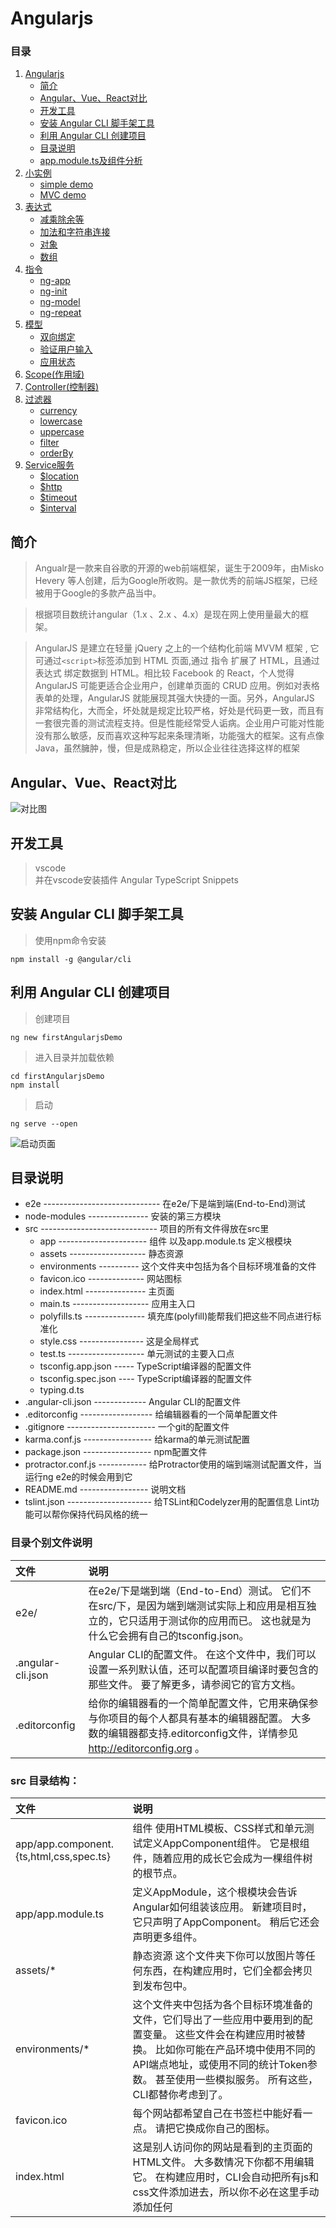 # Angularjs
### 目录
1. [Angularjs](#angularjs)
	- [简介](#简介)
	- [Angular、Vue、React对比](##angularvuereact对比)
	- [开发工具](#开发工具)
	- [安装 Angular CLI 脚手架工具](#安装-angular-cli-脚手架工具)
	- [利用 Angular CLI 创建项目](#利用-angular-cli-创建项目)
	- [目录说明](#目录说明)
	- [app.module.ts及组件分析](#app-module-ts及组件分析)
2. [小实例](#小实例)
	- [simple demo](#simple-demo)
	- [MVC demo](#mvc-demo)
3. [表达式](#表达式)
	- [减乘除余等](#减乘除余等)
	- [加法和字符串连接](#加法和字符串连接)
	- [对象](#对象)
	- [数组](#数组)
4. [指令](#指令)
	- [ng-app](#ng-app)
	- [ng-init](#ng-init)
	- [ng-model](#ng-model)
	- [ng-repeat](#ng-repeat)
5. [模型](#模型)
	- [双向绑定](#双向绑定)
	- [验证用户输入](#验证用户输入)
	- [应用状态](#应用状态)
6. [Scope(作用域)](#scope作用域)
7. [Controller(控制器)](#controller控制器)
8. [过滤器](#过滤器)
	- [currency](#currency)
	- [lowercase](#lowercase)
	- [uppercase](#uppercase)
	- [filter](#filter)
	- [orderBy](#orderby)
9. [Service服务](#service服务)
	- [$location](#location)
	- [$http](#http)
	- [$timeout](#timeout)
	- [$interval](#interval)
	
## 简介
> Angualr是一款来自谷歌的开源的web前端框架，诞生于2009年，由Misko Hevery 等人创建，后为Google所收购。是一款优秀的前端JS框架，已经被用于Google的多款产品当中。<br>

> 根据项目数统计angular（1.x 、2.x 、4.x）是现在网上使用量最大的框架。<br>

> AngularJS 是建立在轻量 jQuery 之上的一个结构化前端 MVVM 框架 , 它可通过`<script>`标签添加到 HTML 页面,通过 指令 扩展了 HTML，且通过 表达式 绑定数据到 HTML。相比较 Facebook 的 React，个人觉得 AngularJS 可能更适合企业用户，创建单页面的 CRUD 应用。例如对表格表单的处理，AngularJS 就能展现其强大快捷的一面。另外，AngularJS 非常结构化，大而全，坏处就是规定比较严格，好处是代码更一致，而且有一套很完善的测试流程支持。但是性能经常受人诟病。企业用户可能对性能没有那么敏感，反而喜欢这种写起来条理清晰，功能强大的框架。这有点像 Java，虽然臃肿，慢，但是成熟稳定，所以企业往往选择这样的框架

## Angular、Vue、React对比
![对比图](https://i.imgur.com/H6STjP2.png)

## 开发工具
> vscode<br>
> 并在vscode安装插件 Angular TypeScript Snippets

## 安装 Angular CLI 脚手架工具
> 使用npm命令安装

```
npm install -g @angular/cli
```

## 利用 Angular CLI 创建项目
> 创建项目

```ng new firstAngularjsDemo```
> 进入目录并加载依赖

```
cd firstAngularjsDemo
npm install
```
> 启动

```
ng serve --open
```
![启动页面](https://i.imgur.com/4JoPODW.png)


## 目录说明
- e2e ----------------------------- 在e2e/下是端到端(End-to-End)测试
- node-modules --------------- 安装的第三方模块
- src ----------------------------- 项目的所有文件得放在src里
	- app ---------------------- 组件 以及app.module.ts 定义根模块
	- assets ------------------- 静态资源
	- environments ---------- 这个文件夹中包括为各个目标环境准备的文件
	- favicon.ico -------------- 网站图标
	- index.html --------------- 主页面
	- main.ts ------------------- 应用主入口
	- polyfills.ts --------------- 填充库(polyfill)能帮我们把这些不同点进行标准化
	- style.css ---------------- 这是全局样式
	- test.ts ------------------- 单元测试的主要入口点
	- tsconfig.app.json ----- TypeScript编译器的配置文件
	- tsconfig.spec.json ----  TypeScript编译器的配置文件
	- typing.d.ts
- .angular-cli.json ------------- Angular CLI的配置文件
- .editorconfig ------------------ 给编辑器看的一个简单配置文件
- .gitignore ---------------------- 一个git的配置文件
- karma.conf.js ----------------- 给karma的单元测试配置
- package.json ----------------- npm配置文件
- protractor.conf.js ------------ 给Protractor使用的端到端测试配置文件，当运行ng e2e的时候会用到它
- README.md ----------------- 说明文档
- tslint.json --------------------- 给TSLint和Codelyzer用的配置信息 Lint功能可以帮你保持代码风格的统一

### 目录个别文件说明
|文件 | 说明 |
|:-----|:----------|
|e2e/| 在e2e/下是端到端（End-to-End）测试。 它们不在src/下，是因为端到端测试实际上和应用是相互独立的，它只适用于测试你的应用而已。 这也就是为什么它会拥有自己的tsconfig.json。|
|.angular-cli.json| Angular CLI的配置文件。 在这个文件中，我们可以设置一系列默认值，还可以配置项目编译时要包含的那些文件。 要了解更多，请参阅它的官方文档。|
|.editorconfig| 给你的编辑器看的一个简单配置文件，它用来确保参与你项目的每个人都具有基本的编辑器配置。 大多数的编辑器都支持.editorconfig文件，详情参见 http://editorconfig.org 。|

### src 目录结构：
|文件 | 说明 |
|:-----|:--------------|
| app/app.component.{ts,html,css,spec.ts} | 组件 使用HTML模板、CSS样式和单元测试定义AppComponent组件。 它是根组件，随着应用的成长它会成为一棵组件树的根节点。|
| app/app.module.ts | 定义AppModule，这个根模块会告诉Angular如何组装该应用。 新建项目时，它只声明了AppComponent。 稍后它还会声明更多组件。|
|assets/*| 静态资源 这个文件夹下你可以放图片等任何东西，在构建应用时，它们全都会拷贝到发布包中。|
|environments/*|这个文件夹中包括为各个目标环境准备的文件，它们导出了一些应用中要用到的配置变量。 这些文件会在构建应用时被替换。 比如你可能在产品环境中使用不同的API端点地址，或使用不同的统计Token参数。 甚至使用一些模拟服务。 所有这些，CLI都替你考虑到了。|
|favicon.ico| 每个网站都希望自己在书签栏中能好看一点。 请把它换成你自己的图标。| 
|index.html| 这是别人访问你的网站是看到的主页面的HTML文件。 大多数情况下你都不用编辑它。 在构建应用时，CLI会自动把所有js和css文件添加进去，所以你不必在这里手动添加任何 <script> 或 <link> 标签。|
|main.ts| 这是应用的主要入口点。 使用JIT compiler编译器编译本应用，并启动应用的根模块AppModule，使其运行在浏览器中。 你还可以使用AOT compiler编译器，而不用修改任何代码 —— 只要给ng build 或 ng serve 传入 --aot 参数就可以了。|
|polyfills.ts| 不同的浏览器对Web标准的支持程度也不同。 填充库（polyfill）能帮我们把这些不同点进行标准化。 你只要使用core-js 和 zone.js通常就够了，不过你
也可以查看浏览器支持指南以了解更多信息。|
|styles.css| 这里是你的全局样式。 大多数情况下，你会希望在组件中使用局部样式，以利于维护，不过那些会影响你整个应用的样式你还是需要集中存放在这里。|
|test.ts| 这是单元测试的主要入口点。 它有一些你不熟悉的自定义配置，不过你并不需要编辑这里的任何东西。|
|tsconfig.{app|spec}.json| TypeScript编译器的配置文件。tsconfig.app.json是为Angular应用准备的，而tsconfig.spec.json是为单元测试准备的。|

## app.module.ts及组件分析
> app.module.ts 文件说明

``` typescript
// Angular 模块类描述应用的部件是如何组合在一起的。 每个应用都至少有一个 Angular 模块，也就是根模块，
// 用来引导并运行应用。 你可以为它取任何名字。常规名字是AppModule。 也就是 app.module.ts文件

/*引入组件*/

// BrowserModule，浏览器解析的模块
import { BrowserModule } from '@angular/platform-browser'; 
// angualrjs核心模块
import { NgModule } from '@angular/core';

import { AppComponent } from './app.component';
import { HeaderComponent } from './components/header/header.component';  /*自定义的模块*/

/*@NgModule装饰器将AppModule标记为 Angular 模块类（也叫NgModule类）。
 @NgModule接受一个元数据对象，告诉 Angular 如何编译和启动应用。*/
@NgModule({
  // 引入当前项目运行的的组件
  declarations: [
    AppComponent, HeaderComponent
  ],
  // 引入当前模块运行依赖的其他模块
  imports: [
    BrowserModule
  ],
  // 定义的服务 回头放在这个里面
  providers: [],
  // 指定应用的主视图（称为根组件） 通过引导根AppModule来启动应用 ，这里一般写的是根组件
  bootstrap: [AppComponent]
})

// 根模块不需要导出任何东西， 因为其它组件不需要导入根模块。 但是一定要写
export class AppModule { }

```
> 创建自定义模块

```ng g component components/header```
> 创建完如图所示

![](https://i.imgur.com/1HUOvg2.png)
> header.component.ts 说明

```typescript
import { Component, OnInit } from '@angular/core'; /*引入angular核心*/

@Component({
  selector: 'app-header',  /* 使用这个组件的名称 */
  templateUrl: './header.component.html',  /*html模板*/
  styleUrls: ['./header.component.css']  /*css样式*/
})
export class HeaderComponent implements OnInit {
  /*构造函数*/
  constructor() { }
  /*初始化加载的生命周期函数*/
  ngOnInit() {
  }

}
```


# 小实例
> Bootstrap + Angularjs

## simple demo
```HTML
<!DOCTYPE html>
<html lang="en">
<head>
	<meta charset="UTF-8">
	<title>简单小实例</title>
	<link rel="stylesheet" href="css/bootstrap.min.css">
	<script src="js/angular.min.js"></script>
</head>
<body ng-app="">
	<div class="container">
		<h1 class="page-header">Angularjs 学习实例</h1>
		<form action="">
			<div class="form-group">
				<label for="">实时输入显示：</label>
				<input type="text" class="form-control" ng-model='msg'>
			</div>
		</form>
		<!-- 写法一 -->
		<!-- <div class="well"> Gavin: {{ msg }} </div> -->
		<!-- 写法二 -->
		<div class="well">Gavin: <span ng-bind="msg"></span></div>
	</div>
</body>
</html>
```
![](http://i.imgur.com/p6XNwni.png)

## MVC demo
```HTML
<!DOCTYPE html>
<html lang="en">
<head>
	<meta charset="UTF-8">
	<title>简单小实例</title>
	<link rel="stylesheet" href="css/bootstrap.min.css">
	<script src="js/angular.min.js"></script>
</head>
<body ng-app="myapp" ng-controller='myctl'>
	<div class="container">
		<h1 class="page-header">Angularjs 学习实例</h1>
		<form action="">
			<div class="form-group">
				<label for="">实时输入显示：</label>
				<!-- Model -->
				<input type="text" class="form-control" ng-model='msg'>
			</div>
		</form>
		<!-- view -->
		<!-- 写法一 -->
		<!-- <div class="well"> Gavin: {{ msg }} </div> -->
		<!-- 写法二 -->
		<div class="well">Gavin: <span ng-bind="msg"></span></div>
	</div>
</body>
<script>
	// controller
	app = angular.module('myapp', []);
	app.controller('myctl', function ($scope) {
		// 控制器代码逻辑范围
		// 赋初值，因为Angular的双向绑定，所以其他地方也会同步显示
		$scope.msg = "Study Note"; 
	})
</script>
</html>
```
![](http://i.imgur.com/Fut3UJk.png)

# 表达式
## 减乘除余等
```html
<!DOCTYPE html>
<html lang="en">
<head>
	<meta charset="UTF-8">
	<title>Angularjs 学习实例</title>
	<link rel="stylesheet" href="css/bootstrap.min.css">
	<script src="js/angular.min.js"></script>
</head>
<body ng-app="myapp" ng-controller='myctl'>
	<div class="container">
		<h1 class="page-header">Angularjs 学习实例 <small> Gavin</small></h1>
		<form action="">
			<div class="form-group">
				<label for="">第一个数：</label>
				<!-- Model -->
				<input type="text" class="form-control" ng-model='num_1'>
				<label for="">第二个数：</label>
				<!-- Model -->
				<input type="text" class="form-control" ng-model='num_2'>
			</div>
		</form>
		<!-- view -->
		<!-- 写法一 -->
	<!--<div class="well">减: <span ng-bind="num_1 - num_2"></span></div>
		<div class="well">乘: <span ng-bind="num_1 * num_2"></span></div>
		<div class="well">除: <span ng-bind="num_1 / num_2"></span></div>
		<div class="well">余: <span ng-bind="num_1 % num_2"></span></div> -->
		<!-- 写法二 -->
		<div class="well">减: {{ num_1 - num_2 }}</span></div>
		<div class="well">乘: {{ num_1 * num_2 }}</span></div>
		<div class="well">除: {{ num_1 / num_2 }}</span></div>
		<div class="well">余: {{ num_1 % num_2 }}</span></div>
	</div>
</body>
<script>
	// controller
	app = angular.module('myapp', []);
	app.controller('myctl', function ($scope) {

	})
</script>
</html>
```
![](http://i.imgur.com/oRmxVM1.png)
## 加法和字符串连接
> 因为JavaScript ` + ` 号默认优先是字符串连接，所以单独提取出来做个小实例

```html
<!DOCTYPE html>
<html lang="en">
<head>
	<meta charset="UTF-8">
	<title>Angularjs 学习实例</title>
	<link rel="stylesheet" href="css/bootstrap.min.css">
	<script src="js/angular.min.js"></script>
</head>
<body ng-app="myapp" ng-controller='myctl'>
	<div class="container">
		<h1 class="page-header">Angularjs 学习实例 <small> Gavin</small></h1>
		<form action="">
			<div class="form-group">
				<label for="">第一个数：</label>
				<!-- Model -->
				<input type="text" class="form-control" ng-model='num_1'>
				<label for="">第二个数：</label>
				<!-- Model -->
				<input type="text" class="form-control" ng-model='num_2'>
			</div>
		</form>
		<!-- view -->
		<!-- 写法一 -->
	<!--<div class="well">加: <span ng-bind="tot()"></span></div>
		<div class="well">字符串连接: <span ng-bind="num_1 + num_2"></span></div> -->
		<!-- 写法二 -->
		<div class="well">加: {{ tot() }}</span></div>
		<div class="well">字符串连接: {{ num_1 + num_2 }}</span></div>
	</div>
</body>
<script>
	// controller
	app = angular.module('myapp', []);
	app.controller('myctl', function ($scope) {
		$scope.tot = function(){
			var total = parseInt($scope.num_1) + parseInt($scope.num_2);
			return total ? total : 0;
		}
	})
</script>
</html>
```
![](http://i.imgur.com/K8VbKdL.png)

## 对象
>可以用两种方式，一种是ng-init，一种是直接在controller初始化

```html
<!DOCTYPE html>
<html lang="en">
<head>
	<meta charset="UTF-8">
	<title>Angularjs 学习实例</title>
	<link rel="stylesheet" href="css/bootstrap.min.css">
	<script src="js/angular.min.js"></script>
</head>
<!-- <body ng-app="myapp" ng-controller='myctl' ng-init="person={firstName:'Gavin',lastName:'Lin'}"> -->
<body ng-app="myapp" ng-controller='myctl'>
	<div class="container">
		<h1 class="page-header">Angularjs 学习实例 <small> Gavin</small></h1>
		<div class="well">姓名: {{ person.firstName + " " + person.lastName }}</span></div>
	</div>
</body>
<script>
	// controller
	app = angular.module('myapp', []);
	app.controller('myctl', function ($scope) {
		// 可以用ng-init初始化数据，也可以用下面的直接初始化数据
		$scope.person = {
			firstName: "Gavin",
			lastName: "Lin"
		};
	})
</script>
</html>
```
![](http://i.imgur.com/4VQ4NGj.png)

## 数组
```html
<!DOCTYPE html>
<html lang="en">
<head>
	<meta charset="UTF-8">
	<title>Angularjs 学习实例</title>
	<link rel="stylesheet" href="css/bootstrap.min.css">
	<script src="js/angular.min.js"></script>
</head>
<!-- <body ng-app="myapp" ng-controller='myctl' ng-init="arr = ['one', 'two', 'three']"> -->
<body ng-app="myapp" ng-controller='myctl'>
	<div class="container">
		<h1 class="page-header">Angularjs 学习实例 <small> Gavin</small></h1>
		<div class="well">数组: {{ arr[0] + " " + arr[1] + " " + arr[2] }}</span></div>
	</div>
</body>
<script>
	// controller
	app = angular.module('myapp', []);
	app.controller('myctl', function ($scope) {
		// 可以用ng-init初始化数据，也可以用下面的直接初始化数据
		$scope.arr = ["one", "two", "three"];
	})
</script>
</html>
```
![](http://i.imgur.com/pbJIGCB.png)

# 指令
### ng-app
> ng-app 指令定义了 AngularJS 应用程序的 根元素。ng-app 指令在网页加载完毕时会自动引导（自动初始化）应用程序。

### ng-init
> ng-init 指令为 AngularJS 应用程序定义了 初始值。通常情况下，不使用 ng-init。您将使用一个控制器或模块来代替它。

### ng-model 
> ng-model 指令 绑定 HTML 元素 到应用程序数据。<br>
ng-model 指令也可以：
- 为应用程序数据提供类型验证（number、email、required）。
- 为应用程序数据提供状态（invalid、dirty、touched、error）。
- 为 HTML 元素提供 CSS 类。
- 绑定 HTML 元素到 HTML 表单。

### ng-repeat
> ng-repeat 指令对于集合中（数组中）的每个项会 克隆一次 HTML 元素。

```html
<!DOCTYPE html>
<html lang="en">
<head>
	<meta charset="UTF-8">
	<title>Angularjs 学习实例</title>
	<link rel="stylesheet" href="css/bootstrap.min.css">
	<script src="js/angular.min.js"></script>
	<style>
		th{
			text-align: center;
		}
	</style>
</head>
<body ng-app="myapp" ng-controller='myctl'>
	<div class="container">
		<h1 class="page-header">Angularjs 学习实例 <small> Gavin</small></h1>
		<table class="table table-bordered table-hover">
			<tr>
				<th>序号</th>
				<th>账号</th>
				<th>用户名</th>
				<th>密码</th>
				<th>操作</th>
			</tr>
			<tr ng-repeat="user in users">
				<th>{{ $index }}</th>
				<th>{{ user.userid }}</th>
				<th>{{ user.username }}</th>
				<th>{{ user.password }}</th>
				<th><a href="">删除</a></th>
			</tr>
		</table>
	</div>
</body>
<script>
	// controller
	app = angular.module('myapp', []);
	app.controller('myctl', function ($scope) {
		$scope.users = [
			{'userid': "1001", "username": "Gavin1", "password": "123"},
			{'userid': "1002", "username": "Gavin2", "password": "123"},
			{'userid': "1003", "username": "Gavin3", "password": "123"},
			{'userid': "1004", "username": "Gavin4", "password": "123"},
			{'userid': "1005", "username": "Gavin5", "password": "123"},
			{'userid': "1006", "username": "Gavin6", "password": "123"},
			{'userid': "1007", "username": "Gavin7", "password": "123"},
			{'userid': "1008", "username": "Gavin8", "password": "123"},
			{'userid': "1009", "username": "Gavin9", "password": "123"},
			{'userid': "1010", "username": "Gavin10", "password": "123"}
		];
	})
</script>
</html>
```
![](http://i.imgur.com/8lovPBt.png)
# 模型
> ng-model 指令可以将输入域的值与 AngularJS 创建的变量绑定。

## 双向绑定
> 双向绑定，在修改输入域的值时， AngularJS 属性的值也将修改,上面的例子也提及到，这里就不再重复

## 验证用户输入
```html
<!DOCTYPE html>
<html lang="en">
<head>
	<meta charset="UTF-8">
	<title>Angularjs 学习实例</title>
	<link rel="stylesheet" href="css/bootstrap.min.css">
	<script src="js/angular.min.js"></script>
</head>
<body>
	<div class="container">
		<h1 class="page-header">Angularjs 学习实例 <small> Gavin</small></h1>
		<form ng-app="" name="myForm" action="">
			<div class="form-group">
				<label for="">Email:</label>
				<input type="email" name="myAddress" class="form-control" ng-model="mail">
				<label class="label label-danger" ng-show="myForm.myAddress.$error.email">不是一个合法的邮箱地址</label>
			</div>
		</form>
	</div>
</body>
</html>
```
![](http://i.imgur.com/8CUM3GC.png)
![](http://i.imgur.com/MhHOLuE.png)
## 应用状态
> ng-model 指令可以为应用数据提供状态值(invalid, dirty, touched, error):

```HTML
<!DOCTYPE html>
<html lang="en">
<head>
	<meta charset="UTF-8">
	<title>Angularjs 学习实例</title>
	<link rel="stylesheet" href="css/bootstrap.min.css">
	<script src="js/angular.min.js"></script>
</head>
<body>
	<div class="container" >
		<h1 class="page-header">Angularjs 学习实例 <small> Gavin</small></h1>
		<form action="" ng-app="" name="myForm">
			<div class="form-group">
				<label for="">Email:</label>
				<input type="email" name="myAddress" class="form-control" ng-model="mail">
				<label class="label label-danger" ng-show="myForm.myAddress.$error.email">不是一个合法的邮箱地址</label>
			</div>
			<div class="well">Valid: {{myForm.myAddress.$valid}} (如果输入的值是合法的则为 true)</div>
			<div class="well">Dirty: {{myForm.myAddress.$dirty}} (如果值改变则为 true)</div>
			<div class="well">Touched: {{myForm.myAddress.$touched}} (如果通过触屏点击则为 true)</div>
		</form>
	</div>
</body>
</html>
```
![](http://i.imgur.com/dbpLOlg.png)

### ng-model 指令根据表单域的状态添加/移除以下类：
- ng-empty
- ng-not-empty
- ng-touched:布尔值属性，表示用户是否和控件进行过交互
- ng-untouched
- ng-valid:布尔型属性，它指示表单是否通过验证。如果表单当前通过验证，他将为true
- ng-invalid:未通过验证的表单
- ng-dirty:布尔值属性，表示用户是否修改了表单。如果为 ture，表示有修改过；false 表示修没有修改过
- ng-pending
- ng-pristine:布尔值属性，表示用户是否修改了表单。如果为ture，表示没有修改过；false表示修改过

# Scope(作用域)
> Scope(作用域) 是应用在 HTML (视图) 和 JavaScript (控制器)之间的纽带。Scope 是一个对象，有可用的方法和属性。Scope 可应用在视图和控制器上。由于上面很多例子都用了scope就不在这单独演示

# Controller(控制器)
> AngularJS 应用程序被控制器控制。ng-controller 指令定义了应用程序控制器。控制器是 JavaScript 对象，由标准的 JavaScript 对象的构造函数 创建。由于上面很多例子都用了ng-controller就不在这单独演示

# 过滤器
## currency
> 格式化数字为货币格式。

```html
<!DOCTYPE html>
<html lang="en">
<head>
	<meta charset="UTF-8">
	<title>Angularjs 学习实例</title>
	<link rel="stylesheet" href="css/bootstrap.min.css">
	<script src="js/angular.min.js"></script>
</head>
<body ng-app="myapp" ng-controller='myctl'>
	<div class="container">
		<h1 class="page-header">Angularjs 学习实例 <small> Gavin</small></h1>
		<form action="">
			<div class="form-group">
				<label for="">格式化数字为货币格式：</label>
				<!-- Model -->
				<input type="text" class="form-control" ng-model='msg'>
			</div>
		</form>
		<div class="well">货币格式: <span ng-bind="msg|currency"></span></div>
	</div>
</body>
<script>
	// controller
	app = angular.module('myapp', []);
	app.controller('myctl', function ($scope) {
		// 控制器代码逻辑范围
	})
</script>
</html>
```
![](http://i.imgur.com/1ZonO5W.png)

## lowercase
> 格式化字符串为小写。

```html
<!DOCTYPE html>
<html lang="en">
<head>
	<meta charset="UTF-8">
	<title>Angularjs 学习实例</title>
	<link rel="stylesheet" href="css/bootstrap.min.css">
	<script src="js/angular.min.js"></script>
</head>
<body ng-app="myapp" ng-controller='myctl'>
	<div class="container">
		<h1 class="page-header">Angularjs 学习实例 <small> Gavin</small></h1>
		<form action="">
			<div class="form-group">
				<label for="">格式化字符串为小写：</label>
				<!-- Model -->
				<input type="text" class="form-control" ng-model='msg'>
			</div>
		</form>
		<div class="well">小写: <span ng-bind="msg|lowercase"></span></div>
	</div>
</body>
<script>
	// controller
	app = angular.module('myapp', []);
	app.controller('myctl', function ($scope) {
		// 控制器代码逻辑范围
	})
</script>
</html>
```
![](http://i.imgur.com/R4HYt4w.png)

## uppercase
> 格式化字符串为大写。

```html
<!DOCTYPE html>
<html lang="en">
<head>
	<meta charset="UTF-8">
	<title>Angularjs 学习实例</title>
	<link rel="stylesheet" href="css/bootstrap.min.css">
	<script src="js/angular.min.js"></script>
</head>
<body ng-app="myapp" ng-controller='myctl'>
	<div class="container">
		<h1 class="page-header">Angularjs 学习实例 <small> Gavin</small></h1>
		<form action="">
			<div class="form-group">
				<label for="">格式化字符串为大写：</label>
				<!-- Model -->
				<input type="text" class="form-control" ng-model='msg'>
			</div>
		</form>
		<div class="well">大写: <span ng-bind="msg|uppercase"></span></div>
	</div>
</body>
<script>
	// controller
	app = angular.module('myapp', []);
	app.controller('myctl', function ($scope) {
		// 控制器代码逻辑范围
	})
</script>
</html>
```
![](http://i.imgur.com/iarln7G.png)

## filter
> 从数组项中选择一个子集。

```
<!DOCTYPE html>
<html lang="en">
<head>
	<meta charset="UTF-8">
	<title>Angularjs 学习实例</title>
	<link rel="stylesheet" href="css/bootstrap.min.css">
	<script src="js/angular.min.js"></script>
</head>
<body ng-app="myapp" ng-controller='myctl'>
	<div class="container">
		<h1 class="page-header">Angularjs 学习实例 <small> Gavin</small></h1>
		<form action="">
			<div class="form-group">
				<label for="">查找：</label>
				<!-- Model -->
				<input type="text" class="form-control" ng-model='msg'>
			</div>
		</form>
		<div class="list-group">
			<a href="" class="list-group-item" ng-repeat=" row in rows|filter:msg "> {{ row }}</a>
		</div>
	</div>
</body>
<script>
	// controller
	app = angular.module('myapp', []);
	app.controller('myctl', function ($scope) {
		// 控制器代码逻辑范围
		$scope.rows=["Banana", "Grape", "plum", "watermelon", "orange"];
	})
</script>
</html>
```
![](http://i.imgur.com/w8RxtP9.png)
![](http://i.imgur.com/BFUJ1W3.png)

## orderBy
> 根据某个表达式排列数组

```html
<!DOCTYPE html>
<html lang="en">
<head>
	<meta charset="UTF-8">
	<title>Angularjs 学习实例</title>
	<link rel="stylesheet" href="css/bootstrap.min.css">
	<script src="js/angular.min.js"></script>
</head>
<body ng-app="myapp" ng-controller='myctl'>
	<div class="container">
		<h1 class="page-header">Angularjs 学习实例 <small> Gavin</small></h1>
		<form action="">
			<div class="form-group">
				<label for="">查找：</label>
				<!-- Model -->
				<input type="text" class="form-control" ng-model='msg'>
			</div>
		</form>
		<div class="list-group">
			<a href="" class="list-group-item" ng-repeat=" user in rows|filter:msg|orderBy:'age' "> {{ user.name }} 年龄为: {{ user.age }}</a>
		</div>
	</div>
</body>
<script>
	// controller
	app = angular.module('myapp', []);
	app.controller('myctl', function ($scope) {
		// 控制器代码逻辑范围
		$scope.rows=[
			{ name: "Gavin1", age: 28, sex: "male" },
			{ name: "Gavin2", age: 27, sex: "male" },
			{ name: "Gavin3", age: 26, sex: "male" },
			{ name: "Gavin4", age: 25, sex: "male" },
			{ name: "Gavin5", age: 23, sex: "male" },
			{ name: "Gavin6", age: 20, sex: "male" },
			{ name: "Gavin7", age: 30, sex: "male" },
			{ name: "Gavin8", age: 22, sex: "male" }
		];
	})
</script>
</html>
```
![](http://i.imgur.com/rAwciTP.png)
![](http://i.imgur.com/flUQwHS.png)

# Service(服务)
> 在 AngularJS 中，服务是一个函数或对象，可在你的 AngularJS 应用中使用。AngularJS 内建了30 多个服务。下面列举主要是4个。

## $location
>  $location 服务，它可以返回当前页面的 URL 地址。

```html
<!DOCTYPE html>
<html lang="en">
<head>
	<meta charset="UTF-8">
	<title>Angularjs 学习实例</title>
	<link rel="stylesheet" href="css/bootstrap.min.css">
	<script src="js/angular.min.js"></script>
</head>
<body ng-app="myapp" ng-controller='myctl'>
	<div class="container">
		<h1 class="page-header">Angularjs 学习实例 <small> Gavin</small></h1>
		<div class="list-group">
			<a href="" class="list-group-item"> URL: {{ url }}</a>
		</div>
	</div>
</body>
<script>
	// controller
	app = angular.module('myapp', []);
	app.controller('myctl', function ($scope, $location) {
		// 控制器代码逻辑范围
		$scope.url = $location.absUrl();
	})
</script>
</html>
```
![](http://i.imgur.com/ZbcAJ4S.png)

## $http
> $http 是 AngularJS 应用中最常用的服务。 服务向服务器发送请求，应用响应服务器传送过来的数据。

```html
!DOCTYPE html>
<html lang="en">
<head>
	<meta charset="UTF-8">
	<title>Angularjs 学习实例</title>
	<link rel="stylesheet" href="css/bootstrap.min.css">
	<script src="js/angular.min.js"></script>
</head>
<body ng-app="myapp" ng-controller='myctl'>
	<div class="container">
		<h1 class="page-header">Angularjs 学习实例 <small> Gavin</small></h1>
		<div class="list-group">
			<a href="" class="list-group-item"> GET: {{ getinfo }} </a>
		</div>
	</div>
</body>
<script>
	// controller
	app = angular.module('myapp', []);
	app.controller('myctl', function ($scope, $http) {
		// 控制器代码逻辑范围
		$http.get("/get_demo.php?name=Gavin&age=20").then(function(res) {
			$scope.getinfo = res.data;
		});
	})
</script>
</html>
```
> get_demo.php

```php
<?php 
echo "获取到的Get数据：";
var_dump($_GET);
```
> 注意: 本例子是放在server服务器测试的结果，php的代码在php的目录里

![](http://i.imgur.com/QVRhcp9.png)

## $timeout
> 超时器，对应了 JS window.setTimeout 函数。

```html
<!DOCTYPE html>
<html lang="en">
<head>
	<meta charset="UTF-8">
	<title>Angularjs 学习实例</title>
	<link rel="stylesheet" href="css/bootstrap.min.css">
	<script src="js/angular.min.js"></script>
</head>
<body ng-app="myapp" ng-controller='myctl'>
	<div class="container">
		<h1 class="page-header">Angularjs 学习实例 <small> Gavin</small></h1>
		<div class="list-group">
			<a href="" class="list-group-item"> Time Out Demo: {{ data }}</a>
		</div>
	</div>
</body>
<script>
	// controller
	app = angular.module('myapp', []);
	app.controller('myctl', function ($scope, $timeout) {
		$scope.data = "loading....";
		// 控制器代码逻辑范围
		$timeout(function () {
			$scope.data = "Time Out!";
		}, 3000);
	})
</script>
</html>
```
![](http://i.imgur.com/Qroymxz.png)

## $interval
> 定时器， $interval 服务对应了 JS window.setInterval 函数。

```
<!DOCTYPE html>
<html lang="en">
<head>
	<meta charset="UTF-8">
	<title>Angularjs 学习实例</title>
	<link rel="stylesheet" href="css/bootstrap.min.css">
	<script src="js/angular.min.js"></script>
</head>
<body ng-app="myapp" ng-controller='myctl'>
	<div class="container">
		<h1 class="page-header">Angularjs 学习实例 <small> Gavin</small></h1>
		<div class="list-group">
			<a href="" class="list-group-item"> Interval Demo: <label class="label label-danger" ng-bind="num"></label></a>
		</div>
	</div>
</body>
<script>
	// controller
	app = angular.module('myapp', []);
	app.controller('myctl', function ($scope, $interval) {
		$scope.num = 0;
		// 控制器代码逻辑范围
		$interval(function () {
			$scope.num = $scope.num + 1;
		}, 100);
	})
</script>
</html>
```
![](http://i.imgur.com/CzMwpon.png)